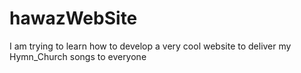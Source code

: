 # hawazWebSite
I am trying to learn how to develop a very cool website to deliver my Hymn_Church songs to everyone
